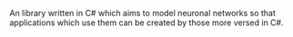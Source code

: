 An library written in C# which aims to model neuronal networks so that applications which use them can be created by those more versed in C#.
